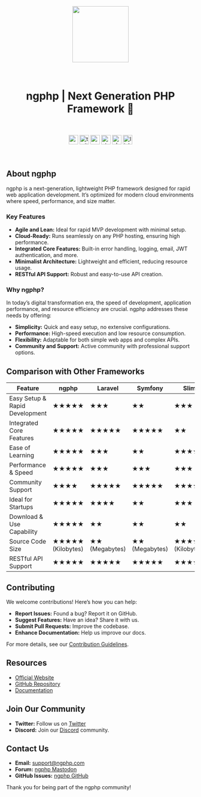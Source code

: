 
<div align="center">
  <img height="150" src="https://avatars.githubusercontent.com/u/168634137?s=400&u=08c120edfc09003df73fa49cfee80547e2b849f1&v=4" />
</div>
<br><br>
<h1 align="center">ngphp | Next Generation PHP Framework 👋</h1>
<br><br>
<div align="center">
  <img src="https://img.shields.io/static/v1?message=Patreon&logo=patreon&label=&color=F96854&logoColor=white&labelColor=&style=for-the-badge" height="25" alt="patreon logo" />
  <img src="https://img.shields.io/static/v1?message=Twitter&logo=twitter&label=&color=1DA1F2&logoColor=white&labelColor=&style=for-the-badge" height="25" alt="twitter logo" />
  <img src="https://img.shields.io/static/v1?message=Codepen&logo=codepen&label=&color=000000&logoColor=white&labelColor=&style=for-the-badge" height="25" alt="codepen logo" />
  <img src="https://img.shields.io/static/v1?message=Stackoverflow&logo=stackoverflow&label=&color=FE7A16&logoColor=white&labelColor=&style=for-the-badge" height="25" alt="stackoverflow logo" />
  <img src="https://img.shields.io/static/v1?message=Slack&logo=slack&label=&color=4A154B&logoColor=white&labelColor=&style=for-the-badge" height="25" alt="slack logo" />
  <img src="https://img.shields.io/static/v1?message=LinkedIn&logo=linkedin&label=&color=0077B5&logoColor=white&labelColor=&style=for-the-badge" height="25" alt="linkedin logo" />
</div>
<br><br>

## About ngphp

ngphp is a next-generation, lightweight PHP framework designed for rapid web application development. It’s optimized for modern cloud environments where speed, performance, and size matter.

### Key Features

- **Agile and Lean:** Ideal for rapid MVP development with minimal setup.
- **Cloud-Ready:** Runs seamlessly on any PHP hosting, ensuring high performance.
- **Integrated Core Features:** Built-in error handling, logging, email, JWT authentication, and more.
- **Minimalist Architecture:** Lightweight and efficient, reducing resource usage.
- **RESTful API Support:** Robust and easy-to-use API creation.

### Why ngphp?

In today’s digital transformation era, the speed of development, application performance, and resource efficiency are crucial. ngphp addresses these needs by offering:

- **Simplicity:** Quick and easy setup, no extensive configurations.
- **Performance:** High-speed execution and low resource consumption.
- **Flexibility:** Adaptable for both simple web apps and complex APIs.
- **Community and Support:** Active community with professional support options.

## Comparison with Other Frameworks

| Feature                               | ngphp                 | Laravel               | Symfony               | Slim                  |
|---------------------------------------|-----------------------|-----------------------|-----------------------|-----------------------|
| Easy Setup & Rapid Development        | ★★★★★                 | ★★★                   | ★★                    | ★★★                  |
| Integrated Core Features              | ★★★★★                 | ★★★★★                 | ★★★★★                 | ★★                    |
| Ease of Learning                      | ★★★★★                 | ★★★                   | ★★                    | ★★★★                 |
| Performance & Speed                   | ★★★★★                 | ★★★                   | ★★★                   | ★★★                  |
| Community Support                     | ★★★★                  | ★★★★★                 | ★★★★★                 | ★★★★                 |
| Ideal for Startups                    | ★★★★★                 | ★★★★                  | ★★                    | ★★★                  |
| Download & Use Capability             | ★★★★★                 | ★★                    | ★★                    | ★★                    |
| Source Code Size                      | ★★★★★ (Kilobytes)     | ★★ (Megabytes)        | ★★ (Megabytes)        | ★★★★ (Kilobytes)     |
| RESTful API Support                   | ★★★★★                 | ★★★★★                 | ★★★★★                 | ★★★★                 |

## Contributing

We welcome contributions! Here’s how you can help:

- **Report Issues:** Found a bug? Report it on GitHub.
- **Suggest Features:** Have an idea? Share it with us.
- **Submit Pull Requests:** Improve the codebase.
- **Enhance Documentation:** Help us improve our docs.

For more details, see our [Contribution Guidelines](contribution-guidelines.md).

## Resources

- [Official Website](https://ngphp.com/)
- [GitHub Repository](https://github.com/ngphp)
- [Documentation](https://ngphp.com/documentation)

## Join Our Community

- **Twitter:** Follow us on [Twitter](https://twitter.com/ngphp)
- **Discord:** Join our [Discord](https://discord.gg/ngphp) community.

## Contact Us

- **Email:** support@ngphp.com
- **Forum:** [ngphp Mastodon](https://mastodon.social/@ngphp)
- **GitHub Issues:** [ngphp GitHub](https://github.com/ngphp/issues)

Thank you for being part of the ngphp community!
